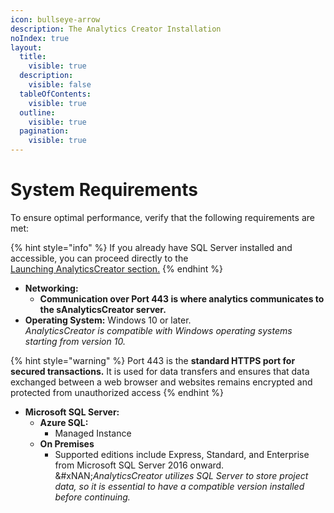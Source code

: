 ```yaml
---
icon: bullseye-arrow
description: The Analytics Creator Installation
noIndex: true
layout:
  title:
    visible: true
  description:
    visible: false
  tableOfContents:
    visible: true
  outline:
    visible: true
  pagination:
    visible: true
---
```


# System Requirements

To ensure optimal performance, verify that the following requirements are met:

{% hint style="info" %}
If you already have SQL Server installed and accessible, you can proceed directly to the\
&#x20;[Launching AnalyticsCreator section.](../launching-analyticscreator/editor/)
{% endhint %}

* **Networking:**
  * **Communication over Port 443 is where analytics communicates to the sAnalyticsCreator server.**
* **Operating System:** Windows 10 or later.\
  &#x20;_AnalyticsCreator is compatible with Windows operating systems starting from version 10._

{% hint style="warning" %}
Port 443 is the **standard HTTPS port for secured transactions.** It is used for data transfers and ensures that data exchanged between a web browser and websites remains encrypted and protected from unauthorized access
{% endhint %}

* **Microsoft SQL Server:**&#x20;
  * **Azure SQL:** &#x20;
    * Managed Instance
  * **On Premises**&#x20;
    * Supported editions include Express, Standard, and Enterprise from Microsoft SQL Server 2016 onward.\
      &#xNAN;_&#x41;nalyticsCreator utilizes SQL Server to store project data, so it is essential to have a compatible version installed before continuing._
